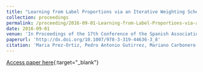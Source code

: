 ```yaml
---
title: "Learning from Label Proportions via an Iterative Weighting Scheme and Discriminant Analysis"
collection: proceedings
permalink: /proceeding/2016-09-01-Learning-from-Label-Proportions-via-an-Iterative-Weighting-Scheme-and-Discriminant-Analysis
date: 2016-09-01
venue: 'In Proceedings of the 17th Conference of the Spanish Association for Artificial Intelligence (CAEPIA 2016)'
paperurl: 'http://dx.doi.org/10.1007/978-3-319-44636-3_8'
citation: 'Marıa Prez-Ortiz, Pedro Antonio Gutirrez, Mariano Carbonero-Ruz, Csar Hervs-Martınez, &quot;Learning from Label Proportions via an Iterative Weighting Scheme and Discriminant Analysis.&quot; In Proceedings of the 17th Conference of the Spanish Association for Artificial Intelligence (CAEPIA 2016), Lecture Notes on Computer Science (LNCS), Vol. 9868, 2016, Salamanca, Spain, pp.79-88.'
---
```

[Access paper here](http://dx.doi.org/10.1007/978-3-319-44636-3_8){:target="_blank"}
